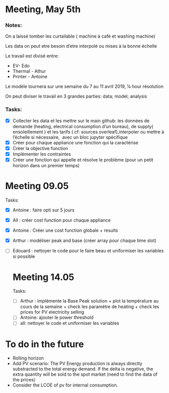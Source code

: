 # Meeting, May 5th

### Notes:

On a laissé tomber les curtailable ( machine à café et washing machine)

Les data on peut etre besoin d’etre interpolé ou mises à la bonne échelle

Le travail est divisé entre:

* EV- Edo
* Thermal - Athur
* Printer - Antoine

Le modèle tournera sur une semaine du 7 au 11 avril 2019, ¼ hour résolution

On peut diviser le travail en 3 grandes parties: data; model; analysis

### Tasks:

- [x] Collecter les data et les mettre sur le main github: les données de demande (heating, electrical consumption d’un bureau), de supply( ensoleillement ) et les tarifs ( cf: sources overleaf),interpoler ou mettre à l’échelle si nécessaire,  avec un bloc jupyter spécifique
- [x] Créer pour chaque appliance une fonction qui la caractérise
- [x] Créer la objective function
- [x] Implémenter les contraintes
- [x] Créer une fonction qui appelle et résolve le problème (pour un petit horizon dans un premier temps)

# Meeting 09.05

Tasks:

- [x] Antoine : faire opti sur 5 jours
- [x] All : créer cost function pour chaque appliance
- [x] Antoine : Créer une cost function globale + results
- [x] Arthur : modéliser peak and base (créer array pour chaque time slot)
- [ ] Edouard : nettoyer le code pour le faire beau et uniformiser les variables si possible

  # Meeting 14.05

  Tasks:
  - [ ] Arthur : implémente la Base Peak solution + plot la température au cours de la semaine + check les paramètre de heating + check les prices for PV electricity selling
  - [ ] Antoine:  ajouter le power threshold
  - [ ] all: nettoyer le code et uniformiser les variables 

# To do in the future

* Rolling horizon
* Add PV scenario:  The PV Energy production is always directly substracted to the total energy demand. If the delta is negative, the extra quantity will be sold to the spot market (need to find the data of the prices)
* Consider the LCOE of pv for internal consumption.


